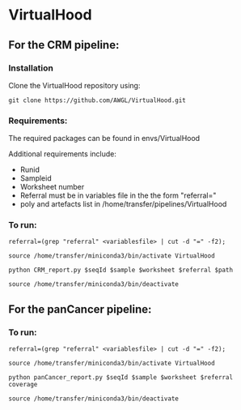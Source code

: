 # VirtualHood

## For the CRM pipeline:

### Installation

Clone the VirtualHood repository using:

```
git clone https://github.com/AWGL/VirtualHood.git
```

### Requirements:

The required packages can be found in envs/VirtualHood

Additional requirements include:

* Runid
* Sampleid
* Worksheet number
* Referral must be in variables file in the the form "referral=<referral>"
* poly and artefacts list in /home/transfer/pipelines/VirtualHood


### To run:


```
referral=(grep "referral" <variablesfile> | cut -d "=" -f2);

source /home/transfer/miniconda3/bin/activate VirtualHood

python CRM_report.py $seqId $sample $worksheet $referral $path

source /home/transfer/miniconda3/bin/deactivate
```



## For the panCancer pipeline:

### To run:

```
referral=(grep "referral" <variablesfile> | cut -d "=" -f2);

source /home/transfer/miniconda3/bin/activate VirtualHood

python panCancer_report.py $seqId $sample $worksheet $referral coverage

source /home/transfer/miniconda3/bin/deactivate
```
